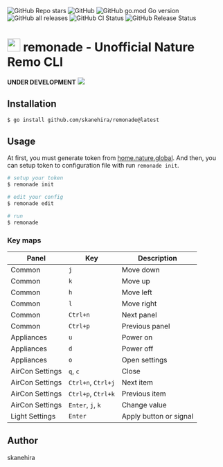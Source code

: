 ![GitHub Repo stars](https://img.shields.io/github/stars/skanehira/remonade?style=social)
![GitHub](https://img.shields.io/github/license/skanehira/remonade)
![GitHub go.mod Go version](https://img.shields.io/github/go-mod/go-version/skanehira/remonade)
![GitHub all releases](https://img.shields.io/github/downloads/skanehira/remonade/total)
![GitHub CI Status](https://img.shields.io/github/workflow/status/skanehira/remonade/ci?label=CI)
![GitHub Release Status](https://img.shields.io/github/workflow/status/skanehira/remonade/Release?label=release)

# <img src="https://i.gyazo.com/85e13d8198dcb843ece467cad46350e7.png" width="30"/> remonade - Unofficial Nature Remo CLI
**UNDER DEVELOPMENT**
![](https://i.gyazo.com/e1e0e0e34c51b1bf1894bbd26a3f442b.png)

## Installation

```sh
$ go install github.com/skanehira/remonade@latest
```

## Usage
At first, you must generate token from [home.nature.global](https://home.nature.global).
And then, you can setup token to configuration file with run `remonade init`.

```sh
# setup your token
$ remonade init

# edit your config
$ remonade edit

# run
$ remonade
```

### Key maps

| Panel           | Key                | Description            |
|-----------------|--------------------|------------------------|
| Common          | `j`                | Move down              |
| Common          | `k`                | Move up                |
| Common          | `h`                | Move left              |
| Common          | `l`                | Move right             |
| Common          | `Ctrl+n`           | Next panel             |
| Common          | `Ctrl+p`           | Previous panel         |
| Appliances      | `u`                | Power on               |
| Appliances      | `d`                | Power off              |
| Appliances      | `o`                | Open settings          |
| AirCon Settings | `q`, `c`           | Close                  |
| AirCon Settings | `Ctrl+n`, `Ctrl+j` | Next item              |
| AirCon Settings | `Ctrl+p`, `Ctrl+k` | Previous item          |
| AirCon Settings | `Enter`, `j`, `k`  | Change value           |
| Light Settings  | `Enter`            | Apply button or signal |


## Author
skanehira

